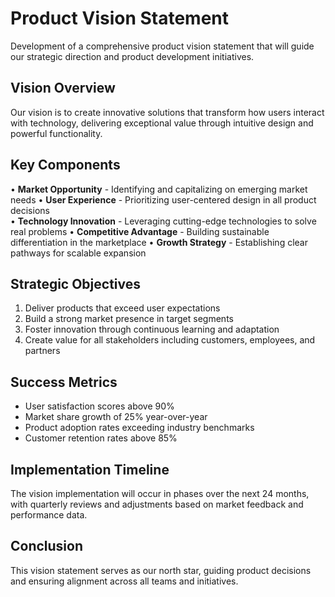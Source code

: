 # Product Vision Statement

Development of a comprehensive product vision statement that will guide our strategic direction and product development initiatives.

## Vision Overview

Our vision is to create innovative solutions that transform how users interact with technology, delivering exceptional value through intuitive design and powerful functionality.

## Key Components

• **Market Opportunity** - Identifying and capitalizing on emerging market needs
• **User Experience** - Prioritizing user-centered design in all product decisions  
• **Technology Innovation** - Leveraging cutting-edge technologies to solve real problems
• **Competitive Advantage** - Building sustainable differentiation in the marketplace
• **Growth Strategy** - Establishing clear pathways for scalable expansion

## Strategic Objectives

1. Deliver products that exceed user expectations
2. Build a strong market presence in target segments
3. Foster innovation through continuous learning and adaptation
4. Create value for all stakeholders including customers, employees, and partners

## Success Metrics

- User satisfaction scores above 90%
- Market share growth of 25% year-over-year
- Product adoption rates exceeding industry benchmarks
- Customer retention rates above 85%

## Implementation Timeline

The vision implementation will occur in phases over the next 24 months, with quarterly reviews and adjustments based on market feedback and performance data.

## Conclusion

This vision statement serves as our north star, guiding product decisions and ensuring alignment across all teams and initiatives.
